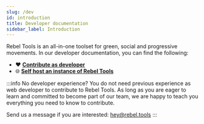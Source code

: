 ```yaml
---
slug: /dev
id: introduction
title: Developer documentation
sidebar_label: Introduction
---
```


Rebel Tools is an all-in-one toolset for green, social and progressive movements. In our developer documentation, you can find the following:
- ❤️ **[Contribute as developer](/docs/dev/contribute/get-started)**
- 🌐 **[Self host an instance of Rebel Tools](/docs/dev/self-hosting/get-started)**

:::info No developer experience?
You do not need previous experience as web developer to contribute to Rebel Tools. As long as you are eager to learn and committed to become part of our team, we are happy to teach you everything you need to know to contribute. 

Send us a message if you are interested: hey@rebel.tools
:::